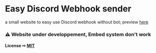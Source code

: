 # Easy Discord Webhook sender
a small website to easy use Discord webhook without bot; preview [here](https://robin888b.github.io/discord-webhook/)
### ⚠ Website under developpement, Embed system don't work

#### License ⇨ [MIT](https://choosealicense.com/licenses/mit/)
